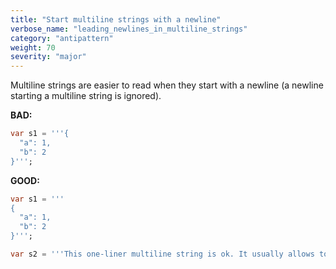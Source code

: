 ```yaml
---
title: "Start multiline strings with a newline"
verbose_name: "leading_newlines_in_multiline_strings"
category: "antipattern"
weight: 70
severity: "major"
---
```

Multiline strings are easier to read when they start with a newline (a newline
starting a multiline string is ignored).

**BAD:**
```dart
var s1 = '''{
  "a": 1,
  "b": 2
}''';
```

**GOOD:**
```dart
var s1 = '''
{
  "a": 1,
  "b": 2
}''';

var s2 = '''This one-liner multiline string is ok. It usually allows to escape both ' and " in the string.''';
```


